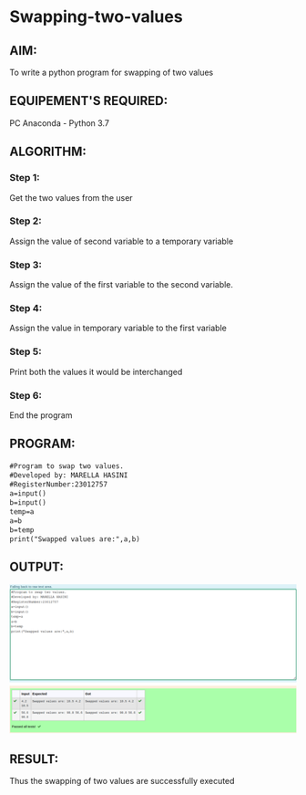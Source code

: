 # Swapping-two-values
## AIM:
To write a python program for swapping of two values
## EQUIPEMENT'S REQUIRED: 
PC
Anaconda - Python 3.7
## ALGORITHM: 
### Step 1:
Get the two values from the user
### Step 2: 
Assign the value of second variable to a temporary variable 
### Step 3: 
Assign the value of the first variable to the second variable.
### Step 4:  
Assign the value in temporary variable to the first variable
### Step 5: 
Print both the values it would be interchanged
### Step 6: 
End the program
## PROGRAM:
```
#Program to swap two values.
#Developed by: MARELLA HASINI
#RegisterNumber:23012757
a=input()
b=input()
temp=a
a=b
b=temp
print("Swapped values are:",a,b)
```

## OUTPUT:

![outpu](/swapoutput.png)



## RESULT:
Thus the swapping of two values are successfully executed



